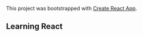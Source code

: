 This project was bootstrapped with [Create React App](https://github.com/facebook/create-react-app).

## Learning React

